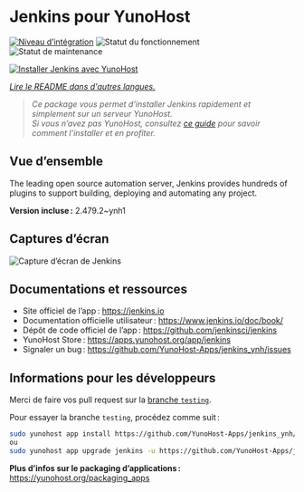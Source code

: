 <!--
Nota bene : ce README est automatiquement généré par <https://github.com/YunoHost/apps/tree/master/tools/readme_generator>
Il NE doit PAS être modifié à la main.
-->

# Jenkins pour YunoHost

[![Niveau d’intégration](https://apps.yunohost.org/badge/integration/jenkins)](https://ci-apps.yunohost.org/ci/apps/jenkins/)
![Statut du fonctionnement](https://apps.yunohost.org/badge/state/jenkins)
![Statut de maintenance](https://apps.yunohost.org/badge/maintained/jenkins)

[![Installer Jenkins avec YunoHost](https://install-app.yunohost.org/install-with-yunohost.svg)](https://install-app.yunohost.org/?app=jenkins)

*[Lire le README dans d'autres langues.](./ALL_README.md)*

> *Ce package vous permet d’installer Jenkins rapidement et simplement sur un serveur YunoHost.*  
> *Si vous n’avez pas YunoHost, consultez [ce guide](https://yunohost.org/install) pour savoir comment l’installer et en profiter.*

## Vue d’ensemble

The leading open source automation server, Jenkins provides hundreds of plugins to support building, deploying and automating any project. 


**Version incluse :** 2.479.2~ynh1

## Captures d’écran

![Capture d’écran de Jenkins](./doc/screenshots/screenshot1.png)

## Documentations et ressources

- Site officiel de l’app : <https://jenkins.io>
- Documentation officielle utilisateur : <https://www.jenkins.io/doc/book/>
- Dépôt de code officiel de l’app : <https://github.com/jenkinsci/jenkins>
- YunoHost Store : <https://apps.yunohost.org/app/jenkins>
- Signaler un bug : <https://github.com/YunoHost-Apps/jenkins_ynh/issues>

## Informations pour les développeurs

Merci de faire vos pull request sur la [branche `testing`](https://github.com/YunoHost-Apps/jenkins_ynh/tree/testing).

Pour essayer la branche `testing`, procédez comme suit :

```bash
sudo yunohost app install https://github.com/YunoHost-Apps/jenkins_ynh/tree/testing --debug
ou
sudo yunohost app upgrade jenkins -u https://github.com/YunoHost-Apps/jenkins_ynh/tree/testing --debug
```

**Plus d’infos sur le packaging d’applications :** <https://yunohost.org/packaging_apps>
